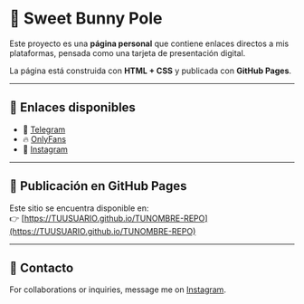 # 🌸 Sweet Bunny Pole

Este proyecto es una **página personal** que contiene enlaces directos a mis plataformas, pensada como una tarjeta de presentación digital.

La página está construida con **HTML + CSS** y publicada con **GitHub Pages**.

---

## 🔗 Enlaces disponibles
- 💬 [Telegram](https://t.me/+34ArLJGl4WViNTRh?fbclid=PAVERDUAMd6CRleHRuA2FlbQIxMAABp7LCrtnOfnwBJiKeh6i0dhYAWHMTmpsu_QvQK2RNnIh4071j89q4NjmvFsPn_aem_kdXqI4ffogZIo1Fatb5dAw)  
- 🔥 [OnlyFans](https://onlyfans.com/u127688907)  
- 📩 [Instagram](https://www.instagram.com/polemt15/)

---

## 🚀 Publicación en GitHub Pages
Este sitio se encuentra disponible en:  
👉 [https://TUUSUARIO.github.io/TUNOMBRE-REPO](https://TUUSUARIO.github.io/TUNOMBRE-REPO)

---

## 📩 Contacto
For collaborations or inquiries, message me on [Instagram](https://www.instagram.com/polemt15/).
